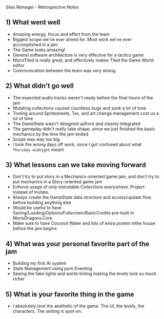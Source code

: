 Silas Reinagel - Retrospective Notes

## 1) What went well

- Amazing energy, focus and effort from the team
- Biggest scope we've ever aimed for. Most work we've ever accomplished in a jam
- The Game looks amazing!
- General software architecture is very effective for a tactics game
- MonoTiled is really great, and effectively makes Tiled the Game World editor
- Communication between the team was very strong

## 2) What didn't go well

- The expected audio tracks weren't ready before the final hours of the jam
- Mutating collections caused countless bugs and sunk a lot of time
- Tooling around Spritesheets, Tsx, and art change management cost us a lot of time
- The GameState wasn't designed upfront and cleanly integrated
- The gameplay didn't really take shape, since we just finished the basic mechanics by the time the jam ended
- Scope was way too big
- I took the wrong days off work, since I got confused about what `Thursday midnight` meant

## 3) What lessons can we take moving forward

- Don't try to put story in a Mechanics-oriented game jam, and don't try to put mechanics in a Story-oriented game jam
- Enforce usage of only immutable Collections everywhere. Project instead of mutate.
- Always create the GameState data structure and access/update flow before building anything else
- Would be useful to have Saving/Loading/Options/Fullscreen/BasicCredits pre-built in MonoDragons.Core
- Make sure to have Coconut Water and lots of extra protein inthe house before the jam begins

## 4) What was your personal favorite part of the jam

- Building my first AI system
- State Management using pure Eventing
- Seeing the fake lights and world-tinting making the levels look so much richer

## 5) What is your favorite thing in the game

- I absolutely love the aesthetic of the game. The UI, the levels, the characters. The setting is spot-on. 

